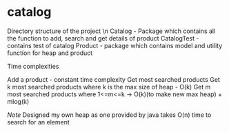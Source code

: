 # catalog

Directory structure of the project \n
Catalog - Package which contains all the function to add, search and get details of product 
CatalogTest - contains test of catalog 
Product - package which contains model and utility function for heap and product 

Time complexities 

Add a product - constant time complexity
Get most searched products 
    Get k most searched products where k is the max size of heap - O(k)
    Get m most searched products where 1<=m<=k -> O(k)(to make new max heap) + mlog(k) 

*Note*
Designed my own heap as one provided by java takes O(n) time to search for an element
